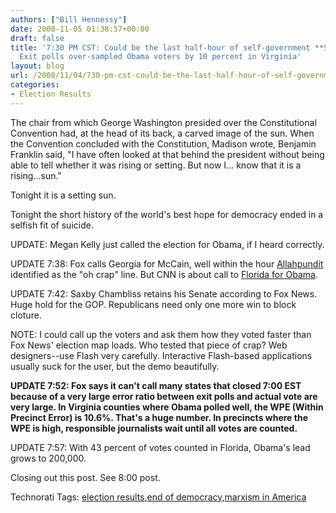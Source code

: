 ```yaml
---
authors: ["Bill Hennessy"]
date: 2008-11-05 01:38:57+00:00
draft: false
title: '7:30 PM CST: Could be the last half-hour of self-government **Scroll for Updates**
  Exit polls over-sampled Obama voters by 10 percent in Virginia'
layout: blog
url: /2008/11/04/730-pm-cst-could-be-the-last-half-hour-of-self-government/
categories:
- Election Results
---
```


The chair from which George Washington presided over the Constitutional Convention had, at the head of its back, a carved image of the sun. When the Convention concluded with the Constitution, Madison wrote, Benjamin Franklin said, "I have often looked at that behind the president without being able to tell whether it was rising or setting. But now I... know that it is a rising...sun."

 

Tonight it is a setting sun.

 

Tonight the short history of the world's best hope for democracy ended in a selfish fit of suicide.

 

UPDATE: Megan Kelly just called the election for Obama, if I heard correctly.

 

UPDATE 7:38: Fox calls Georgia for McCain, well within the hour [Allahpundit](https://hotair.com/archives/2008/11/04/round-two-pa-fl-and-mo/) identified as the "oh crap" line. But CNN is about call to [Florida for Obama](https://abcnews.go.com/politics/elections/?category=Florida).

 

UPDATE 7:42: Saxby Chambliss retains his Senate according to Fox News. Huge hold for the GOP. Republicans need only one more win to block cloture.

 

NOTE: I could call up the voters and ask them how they voted faster than Fox News' election map loads. Who tested that piece of crap? Web designers--use Flash very carefully. Interactive Flash-based applications usually suck for the user, but the demo beautifully.

 

**UPDATE 7:52: Fox says it can't call many states that closed 7:00 EST because of a very large error ratio between exit polls and actual vote are very large. In Virginia counties where Obama polled well, the WPE (Within Precinct Error) is 10.6%. That's a huge number. In precincts where the WPE is high, responsible journalists wait until all votes are counted.**

 

UPDATE 7:57: With 43 percent of votes counted in Florida, Obama's lead grows to 200,000.

 

Closing out this post. See 8:00 post. 

 

 

 

 

 

Technorati Tags: [election results](https://technorati.com/tags/election%20results),[end of democracy](https://technorati.com/tags/end%20of%20democracy),[marxism in America](https://technorati.com/tags/marxism%20in%20America)
